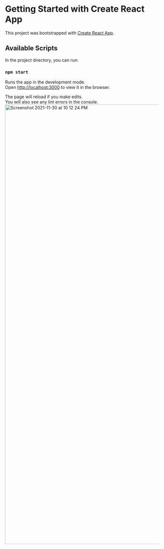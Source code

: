 # Getting Started with Create React App

This project was bootstrapped with [Create React App](https://github.com/facebook/create-react-app).

## Available Scripts

In the project directory, you can run:

### `npm start`

Runs the app in the development mode.\
Open [http://localhost:3000](http://localhost:3000) to view it in the browser.

The page will reload if you make edits.\
You will also see any lint errors in the console.
<img width="1440" alt="Screenshot 2021-11-30 at 10 12 24 PM" src="https://user-images.githubusercontent.com/71752135/144092689-c397e98c-aebb-4575-8884-c161528d5ed4.png">


